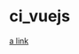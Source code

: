 # ci_vuejs

[a link](https://medium.com/@jabrane.pro/cr%C3%A9ation-dune-application-codeigniter-vue-js-et-laravel-mix-7beab5d0d1d5?source=friends_link&sk=3a62fd2cabe2d12c6f945795361385de)